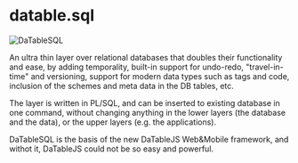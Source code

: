 # datable.sql
![DaTableSQL](http://netmask.it/DaTable.jpg)

An ultra thin layer over relational databases that doubles their functionality and ease, by adding temporality, built-in support for undo-redo, "travel-in-time" and versioning, support for modern data types such as tags and code, inclusion of the schemes and meta data in the DB tables, etc.

The layer is written in PL/SQL, and can be inserted to existing database in one command, without changing anything in the lower layers (the database and the data), or the upper layers (e.g. the applications).

DaTableSQL is the basis of the new DaTableJS Web&Mobile framework, and withot it, DaTableJS could not be so easy and powerful.
